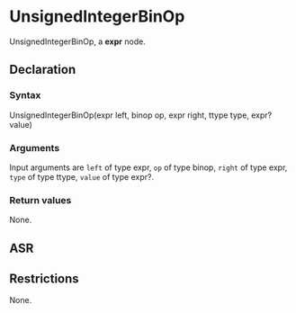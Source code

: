 <!-- This is an automatically generated file. Do not edit it manually. -->

# UnsignedIntegerBinOp

UnsignedIntegerBinOp, a **expr** node.

## Declaration

### Syntax

UnsignedIntegerBinOp(expr left, binop op, expr right, ttype type, expr? value)

### Arguments
Input arguments are `left` of type expr, `op` of type binop, `right` of type expr, `type` of type ttype, `value` of type expr?.

### Return values

None.

## ASR

<!-- Generate ASR using pickle. -->

## Restrictions

<!-- Generated from asr_verify.cpp. -->
None.
